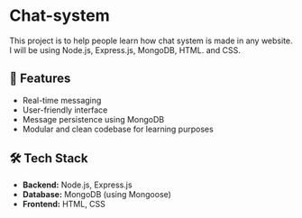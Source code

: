 # Chat-system
This project is to help people learn how chat system is made in any website. I will be using Node.js, Express.js, MongoDB, HTML. and CSS.
## 🚀 Features

- Real-time messaging
- User-friendly interface
- Message persistence using MongoDB
- Modular and clean codebase for learning purposes

## 🛠️ Tech Stack

- **Backend:** Node.js, Express.js
- **Database:** MongoDB (using Mongoose)
- **Frontend:** HTML, CSS
